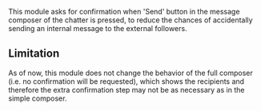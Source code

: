 This module asks for confirmation when 'Send' button in the message
composer of the chatter is pressed, to reduce the chances of
accidentally sending an internal message to the external followers.

## Limitation

As of now, this module does not change the behavior of the full composer
(i.e. no confirmation will be requested), which shows the recipients and
therefore the extra confirmation step may not be as necessary as in the
simple composer.
